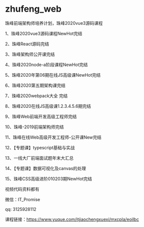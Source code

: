 # zhufeng_web
珠峰前端架构师培养计划，珠峰2020vue3源码课程

1、珠峰2020vue3源码课程NewHot完结

2、珠峰React源码完结

3、珠峰架构师公开课完结

4、珠峰2020node-a阶段课程NewHot完结

5、珠峰2020年第06期在线JS高级课NewHot完结

6、珠峰2020第五期架构课完结

7、珠峰2020webpack大全  完结

8、珠峰2020在线JS高级课1.2.3.4.5.6期完结

9、珠峰Web前端开发高级工程师完结

10、珠峰-2019前端架构师完结

11、珠峰在线Web高级开发工程师-公开课New完结

12、【专题课】typescript基础与实战

13、一线大厂前端面试题年末大汇总

14、【专题课】数据可视化及canvas的处理

15、珠峰CSS高级进阶010203期NewHot完结

视频代码资料都有

微信：IT_Promise

qq: 3125928112

课程链接：https://www.yuque.com/itjiaochengxuexi/mxcpla/eoilbc
